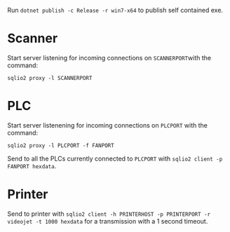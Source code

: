 Run `dotnet publish -c Release -r win7-x64` to publish self contained exe.

# Scanner
Start server listening for incoming connections on `SCANNERPORT`with the command:
```
sqlio2 proxy -l SCANNERPORT
```

# PLC
Start server listenening for incoming connections on `PLCPORT` with the command:
```
sqlio2 proxy -l PLCPORT -f FANPORT
```
Send to all the PLCs currently connected to `PLCPORT` with `sqlio2 client -p FANPORT hexdata`.

# Printer
Send to printer with `sqlio2 client -h PRINTERHOST -p PRINTERPORT -r videojet -t 1000 hexdata` for a transmission with a 1 second timeout.